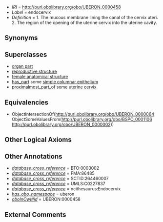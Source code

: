  * *IRI* = http://purl.obolibrary.org/obo/UBERON_0000458
 * *Label* = endocervix
 * *Definition* = 1. The mucous membrane lining the canal of the cervix uteri. 2. The region of the opening of the uterine cervix into the uterine cavity.

## Synonyms


## Superclasses

 * [organ part](../../UBERON/64/UBERON_0000064.md)
 * [reproductive structure](../../UBERON/56/UBERON_0005156.md)
 * [female anatomical structure](../../UBERON/04/UBERON_0014404.md)
 * [has_part](../../BFO/51/BFO_0000051.md) some [simple columnar epithelium](../../UBERON/85/UBERON_0000485.md)
 * [proximalmost_part_of](../../BSPO/06/BSPO_0001106.md) some [uterine cervix](../../UBERON/02/UBERON_0000002.md)

## Equivalencies

 * ObjectIntersectionOf(<http://purl.obolibrary.org/obo/UBERON_0000064> ObjectSomeValuesFrom(<http://purl.obolibrary.org/obo/BSPO_0001106> <http://purl.obolibrary.org/obo/UBERON_0000002>))

## Other Logical Axioms


## Other Annotations

 * *[database_cross_reference](../../ef/oboInOwl#hasDbXref.md)* = BTO:0003002
 * *[database_cross_reference](../../ef/oboInOwl#hasDbXref.md)* = FMA:86485
 * *[database_cross_reference](../../ef/oboInOwl#hasDbXref.md)* = SCTID:264460007
 * *[database_cross_reference](../../ef/oboInOwl#hasDbXref.md)* = UMLS:C0227837
 * *[database_cross_reference](../../ef/oboInOwl#hasDbXref.md)* = ncithesaurus:Endocervix
 * *[has_obo_namespace](../../ce/oboInOwl#hasOBONamespace.md)* = uberon
 * *[oboInOwl#id](../../id/oboInOwl#id.md)* = UBERON:0000458

## External Comments

